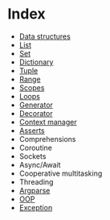 # Index

- [Data structures](data-structures.md)
- [List](list.md)
- [Set](set.md)
- [Dictionary](dictionary.md)
- [Tuple](tuple.md)
- [Range](range.md)
- [Scopes](scope.md)
- [Loops](loops.md)
- [Generator](generator.md)
- [Decorator](decorator.md)
- [Context manager](context-manager.md)
- [Asserts](asserts.md)
- Comprehensions
- Coroutine
- Sockets
- Async/Await
- Cooperative multitasking
- Threading
- [Argparse](argparse.md)
- [OOP](oop.md)
- [Exception](exception.md)